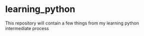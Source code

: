 # learning_python
This repository will contain a few things from my learning python intermediate process
